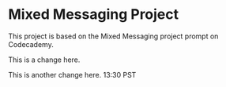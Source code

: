 # Mixed Messaging Project

This project is based on the Mixed Messaging project prompt on Codecademy.

This is a change here.

This is another change here. 13:30 PST